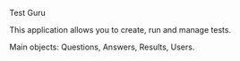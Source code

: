 Test Guru

This application allows you to create, run and manage tests.

Main objects: Questions, Answers, Results, Users.
